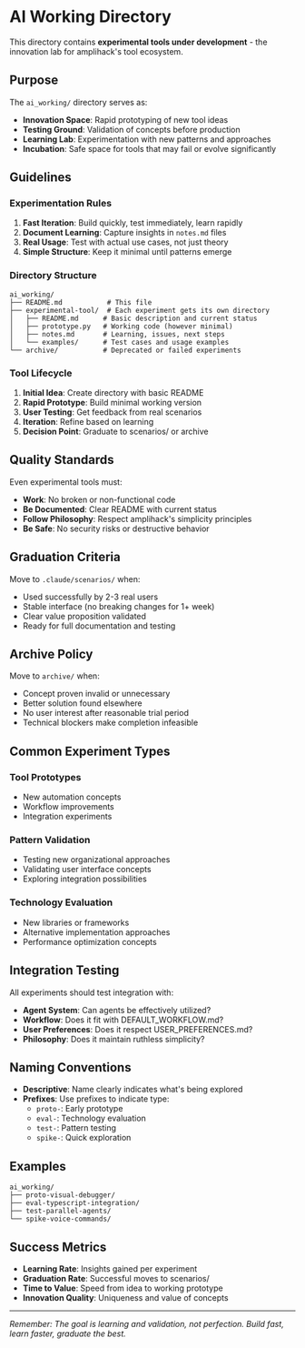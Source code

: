 # AI Working Directory

This directory contains **experimental tools under development** - the innovation lab for amplihack's tool ecosystem.

## Purpose

The `ai_working/` directory serves as:

- **Innovation Space**: Rapid prototyping of new tool ideas
- **Testing Ground**: Validation of concepts before production
- **Learning Lab**: Experimentation with new patterns and approaches
- **Incubation**: Safe space for tools that may fail or evolve significantly

## Guidelines

### Experimentation Rules

1. **Fast Iteration**: Build quickly, test immediately, learn rapidly
2. **Document Learning**: Capture insights in `notes.md` files
3. **Real Usage**: Test with actual use cases, not just theory
4. **Simple Structure**: Keep it minimal until patterns emerge

### Directory Structure

```
ai_working/
├── README.md           # This file
├── experimental-tool/  # Each experiment gets its own directory
│   ├── README.md      # Basic description and current status
│   ├── prototype.py   # Working code (however minimal)
│   ├── notes.md       # Learning, issues, next steps
│   └── examples/      # Test cases and usage examples
└── archive/           # Deprecated or failed experiments
```

### Tool Lifecycle

1. **Initial Idea**: Create directory with basic README
2. **Rapid Prototype**: Build minimal working version
3. **User Testing**: Get feedback from real scenarios
4. **Iteration**: Refine based on learning
5. **Decision Point**: Graduate to scenarios/ or archive

## Quality Standards

Even experimental tools must:

- **Work**: No broken or non-functional code
- **Be Documented**: Clear README with current status
- **Follow Philosophy**: Respect amplihack's simplicity principles
- **Be Safe**: No security risks or destructive behavior

## Graduation Criteria

Move to `.claude/scenarios/` when:

- Used successfully by 2-3 real users
- Stable interface (no breaking changes for 1+ week)
- Clear value proposition validated
- Ready for full documentation and testing

## Archive Policy

Move to `archive/` when:

- Concept proven invalid or unnecessary
- Better solution found elsewhere
- No user interest after reasonable trial period
- Technical blockers make completion infeasible

## Common Experiment Types

### Tool Prototypes

- New automation concepts
- Workflow improvements
- Integration experiments

### Pattern Validation

- Testing new organizational approaches
- Validating user interface concepts
- Exploring integration possibilities

### Technology Evaluation

- New libraries or frameworks
- Alternative implementation approaches
- Performance optimization concepts

## Integration Testing

All experiments should test integration with:

- **Agent System**: Can agents be effectively utilized?
- **Workflow**: Does it fit with DEFAULT_WORKFLOW.md?
- **User Preferences**: Does it respect USER_PREFERENCES.md?
- **Philosophy**: Does it maintain ruthless simplicity?

## Naming Conventions

- **Descriptive**: Name clearly indicates what's being explored
- **Prefixes**: Use prefixes to indicate type:
  - `proto-`: Early prototype
  - `eval-`: Technology evaluation
  - `test-`: Pattern testing
  - `spike-`: Quick exploration

## Examples

```
ai_working/
├── proto-visual-debugger/
├── eval-typescript-integration/
├── test-parallel-agents/
└── spike-voice-commands/
```

## Success Metrics

- **Learning Rate**: Insights gained per experiment
- **Graduation Rate**: Successful moves to scenarios/
- **Time to Value**: Speed from idea to working prototype
- **Innovation Quality**: Uniqueness and value of concepts

---

_Remember: The goal is learning and validation, not perfection. Build fast, learn faster, graduate the best._
